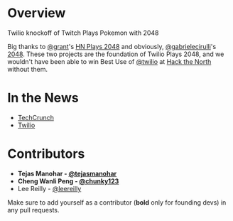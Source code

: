 Overview
=========

Twilio knockoff of Twitch Plays Pokemon with 2048

Big thanks to [@grant](https://github.com/grant)'s [HN Plays 2048](https://github.com/grant/hnplays2048) and obviously, [@gabrielecirulli](https://github.com/gabrielecirulli)'s [2048](https://github.com/gabrielecirulli/2048). These two projects are the foundation of Twilio Plays 2048, and we wouldn't have been able to win Best Use of [@twilio](https://github.com/twilio) at [Hack the North](http://hackthenorth.com) without them.


In the News
===========
*   [TechCrunch](http://techcrunch.com/2014/10/23/twilio-project-turns-2048-into-a-multiplayer-game-that-you-play-by-text/)
*   [Twilio](https://www.twilio.com/blog/2014/12/12-hacks-of-christmas-day-6-twilio-plays-2048.html)

Contributors
============
* __Tejas Manohar - [@tejasmanohar](https://github.com/tejas-manohar)__
* __Cheng Wanli Peng - [@chunky123](https://github.com/chunky123)__
* Lee Reilly - [@leereilly](https://github.com/leereilly)

Make sure to add yourself as a contributor (__bold__ only for founding devs) in any pull requests.
